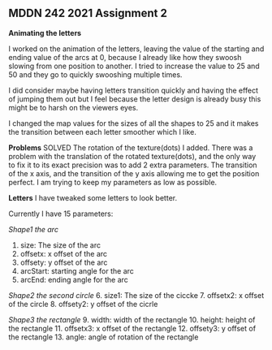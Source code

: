 ## MDDN 242 2021 Assignment 2
**Animating the letters**

I worked on the animation of the letters, leaving the value of the starting and ending value of the arcs at 0, because I already like how they swoosh slowing from one position to another. I tried to increase the value to 25 and 50 and they go to quickly swooshing multiple times.

I did consider maybe having letters transition quickly and having the effect of jumping them out but I feel because the letter design is already busy this might be to harsh on the viewers eyes.

I changed the map values for the sizes of all the shapes to 25 and it makes the transition between each letter smoother which I like.

**Problems**
SOLVED
The rotation of the texture(dots) I added.
There was a problem with the translation of the rotated texture(dots), and the only way to fix it to its exact precision was to add 2 extra parameters. The transition of the x axis, and the transition of the y axis allowing me to get the position perfect. I am trying to keep my parameters as low as possible.

**Letters**
I have tweaked some letters to look better.

Currently I have 15 parameters:

*Shape1 the arc*
1. size: The size of the arc
2. offsetx: x offset of the arc
3. offsety: y offset of the arc
4. arcStart: starting angle for the arc
5. arcEnd: ending angle for the arc

*Shape2 the second circle*
6. size1: The size of the ciccke
7. offsetx2: x offset of the circle
8. offsety2: y offset of the cicrle

*Shape3 the rectangle*
9. width: width of the rectangle
10. height: height of the rectangle
11. offsetx3: x offset of the rectangle
12. offsety3: y offset of the rectangle
13. angle: angle of rotation of the rectangle
